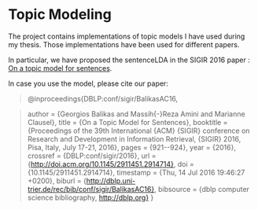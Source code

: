 # Topic Modeling

The project contains implementations of topic models I have used during my thesis. 
Those implementations have been used for different papers. 


In particular, we have proposed the sentenceLDA in the SIGIR 2016 paper :
 [On a topic model for sentences](https://arxiv.org/pdf/1606.00253v1.pdf).

In case you use the model, please cite our paper:
>@inproceedings{DBLP:conf/sigir/BalikasAC16,

>  author    = {Georgios Balikas and
>               Massih{-}Reza Amini and
>               Marianne Clausel},
>  title     = {On a Topic Model for Sentences},
>  booktitle = {Proceedings of the 39th International {ACM} {SIGIR} conference on
>               Research and Development in Information Retrieval, {SIGIR} 2016, Pisa,
>               Italy, July 17-21, 2016},
>  pages     = {921--924},
>  year      = {2016},
>  crossref  = {DBLP:conf/sigir/2016},
>  url       = {http://doi.acm.org/10.1145/2911451.2914714},
>  doi       = {10.1145/2911451.2914714},
>  timestamp = {Thu, 14 Jul 2016 19:46:27 +0200},
>  biburl    = {http://dblp.uni-trier.de/rec/bib/conf/sigir/BalikasAC16},
>  bibsource = {dblp computer science bibliography, http://dblp.org}
>}
